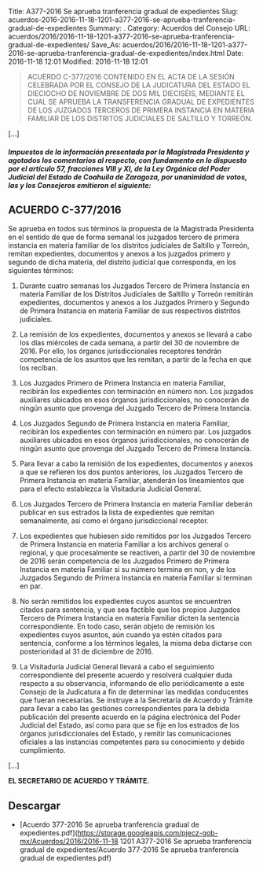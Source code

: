 Title: A377-2016 Se aprueba tranferencia gradual de expedientes
Slug: acuerdos-2016-2016-11-18-1201-a377-2016-se-aprueba-tranferencia-gradual-de-expedientes
Summary: .
Category: Acuerdos del Consejo
URL: acuerdos/2016/2016-11-18-1201-a377-2016-se-aprueba-tranferencia-gradual-de-expedientes/
Save_As: acuerdos/2016/2016-11-18-1201-a377-2016-se-aprueba-tranferencia-gradual-de-expedientes/index.html
Date: 2016-11-18 12:01
Modified: 2016-11-18 12:01


> ACUERDO C-377/2016 CONTENIDO EN EL ACTA DE LA SESIÓN CELEBRADA POR EL CONSEJO DE LA JUDICATURA DEL ESTADO EL DIECIOCHO DE NOVIEMBRE DE DOS MIL DIECISÉIS, MEDIANTE EL CUAL SE APRUEBA LA TRANSFERENCIA GRADUAL DE EXPEDIENTES DE LOS JUZGADOS TERCEROS DE PRIMERA INSTANCIA EN MATERIA FAMILIAR DE LOS DISTRITOS JUDICIALES DE SALTILLO Y TORREÓN.

[...]

##### Impuestos de la información presentada por la Magistrada Presidenta y agotados los comentarios al respecto, con fundamento en lo dispuesto por el artículo 57, fracciones VIII y XI, de la Ley Orgánica del Poder Judicial del Estado de Coahuila de Zaragoza, por unanimidad de votos, las y los Consejeros emitieron el siguiente:

## ACUERDO C-377/2016

Se aprueba en todos sus términos la propuesta de la Magistrada Presidenta en el sentido de que de forma semanal los juzgados tercero de primera instancia en materia familiar de los distritos judiciales de Saltillo y Torreón, remitan expedientes, documentos y anexos a los juzgados primero y segundo de dicha materia, del distrito judicial que corresponda, en los siguientes términos:

1. Durante cuatro semanas los Juzgados Tercero de Primera Instancia en materia Familiar de los Distritos Judiciales de Saltillo y Torreón remitirán expedientes, documentos y anexos a los Juzgados Primero y Segundo de Primera Instancia en materia Familiar de sus respectivos distritos judiciales.

2. La remisión de los expedientes, documentos y anexos se llevará a cabo los días miércoles de cada semana, a partir del 30 de noviembre de 2016. Por ello, los órganos jurisdiccionales receptores tendrán competencia de los asuntos que les remitan, a partir de la fecha en que los reciban.

3. Los Juzgados Primero de Primera Instancia en materia Familiar, recibirán los expedientes con terminación en número non. Los juzgados auxiliares ubicados en esos órganos jurisdiccionales, no conocerán de ningún asunto que provenga del Juzgado Tercero de Primera Instancia.

4. Los Juzgados Segundo de Primera Instancia en materia Familiar, recibirán los expedientes con terminación en número par. Los juzgados auxiliares ubicados en esos órganos jurisdiccionales, no conocerán de ningún asunto que provenga del Juzgado Tercero de Primera Instancia.

5. Para llevar a cabo la remisión de los expedientes, documentos y anexos a que se refieren los dos puntos anteriores, los Juzgados Tercero de Primera Instancia en materia Familiar, atenderán los lineamientos que para el efecto establezca la Visitaduría Judicial General.

6. Los Juzgados Tercero de Primera Instancia en materia Familiar deberán publicar en sus estrados la lista de expedientes que remitan semanalmente, así como el órgano jurisdiccional receptor.

7. Los expedientes que hubiesen sido remitidos por los Juzgados Tercero de Primera Instancia en materia Familiar a los archivos general o regional, y que procesalmente se reactiven, a partir del 30 de noviembre de 2016 serán competencia de los Juzgados Primero de Primera Instancia en materia Familiar si su número termina en non, y de los Juzgados Segundo de Primera Instancia en materia Familiar si terminan en par.

8. No serán remitidos los expedientes cuyos asuntos se encuentren citados para sentencia, y que sea factible que los propios Juzgados Tercero de Primera Instancia en materia Familiar dicten la sentencia correspondiente. En todo caso, serán objeto de remisión los expedientes cuyos asuntos, aún cuando ya estén
  citados para sentencia, conforme a los términos legales, la misma deba dictarse con posterioridad al 31 de diciembre de 2016.

9. La Visitaduría Judicial General llevará a cabo el seguimiento correspondiente del presente acuerdo y resolverá cualquier duda respecto a su observancia, informando de ello periódicamente a este Consejo de la Judicatura a fin de determinar las medidas conducentes que fueran necesarias.
  Se instruye a la Secretaría de Acuerdo y Trámite para llevar a cabo las gestiones correspondientes para la debida publicación del presente acuerdo en la página electrónica del Poder Judicial del Estado, así como para que se fije en los estrados de los órganos jurisdiccionales del Estado, y remitir las comunicaciones oficiales a las instancias competentes para su conocimiento y debido cumplimiento.

  [...]

**EL SECRETARIO DE ACUERDO Y TRÁMITE.**


## Descargar


* [Acuerdo 377-2016 Se aprueba tranferencia gradual de expedientes.pdf](https://storage.googleapis.com/pjecz-gob-mx/Acuerdos/2016/2016-11-18 1201  A377-2016 Se aprueba tranferencia gradual de expedientes/Acuerdo 377-2016 Se aprueba tranferencia gradual de expedientes.pdf)



